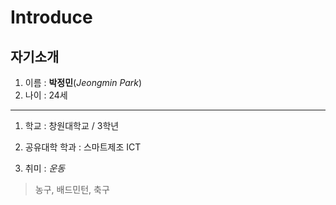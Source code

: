 # Introduce
## 자기소개

1. 이름 : **박정민**(_Jeongmin Park_)
1. 나이 : 24세

***

1. 학교 : 창원대학교 / 3학년
1. 공유대학 학과 : 스마트제조 ICT

1. 취미 : _운동_
> 농구, 배드민턴, 축구